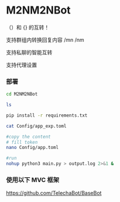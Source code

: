 # M2NM2NBot

（）和 {} 的互转！

支持群组内转换回复内容 /mn  /nm

支持私聊的智能互转

支持代理设置


### 部署

```bash
cd M2NM2NBot

ls

pip install -r requirements.txt

cat Config/app_exp.toml

#copy the content
# fill token
nano Config/app.toml

#run
nohup python3 main.py > output.log 2>&1 &
```

### 使用以下 MVC 框架

https://github.com/TelechaBot/BaseBot